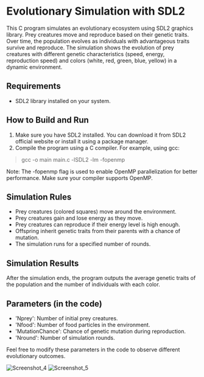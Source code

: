 # Evolutionary Simulation with SDL2

This C program simulates an evolutionary ecosystem using SDL2 graphics library. Prey creatures move and reproduce based on their genetic traits. Over time, the population evolves as individuals with advantageous traits survive and reproduce. The simulation shows the evolution of prey creatures with different genetic characteristics (speed, energy, reproduction speed) and colors (white, red, green, blue, yellow) in a dynamic environment. 

## Requirements

* SDL2 library installed on your system.

## How to Build and Run
1. Make sure you have SDL2 installed. You can download it from SDL2 official website or install it using a package manager.
2. Compile the program using a C compiler. For example, using gcc:

> gcc -o main main.c -lSDL2 -lm -fopenmp

Note: The -fopenmp flag is used to enable OpenMP parallelization for better performance. Make sure your compiler supports OpenMP.

## Simulation Rules

* Prey creatures (colored squares) move around the environment.
* Prey creatures gain and lose energy as they move.
* Prey creatures can reproduce if their energy level is high enough.
* Offspring inherit genetic traits from their parents with a chance of mutation.
* The simulation runs for a specified number of rounds.

##   Simulation Results
After the simulation ends, the program outputs the average genetic traits of the population
and the number of individuals with each color.

## Parameters (in the code)

* 'Nprey': Number of initial prey creatures.
* 'Nfood': Number of food particles in the environment.
* 'MutationChance': Chance of genetic mutation during reproduction.
* 'Nround': Number of simulation rounds.

Feel free to modify these parameters in the code to observe different evolutionary outcomes.











![Screenshot_4](https://github.com/BlagojeBlagojevic/Ecosystem/assets/100707842/414b93e1-1eb6-4909-a8d0-1c61dcf645e1)
![Screenshot_5](https://github.com/BlagojeBlagojevic/Ecosystem/assets/100707842/2f735b43-ca4d-4354-97ff-ba5cb012e885)
